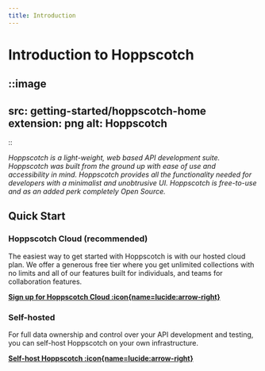 ```yaml
---
title: Introduction
---
```


# Introduction to Hoppscotch

::image
---
src: getting-started/hoppscotch-home
extension: png
alt: Hoppscotch
---
::

*Hoppscotch is a light-weight, web based API development suite. Hoppscotch was built from the ground up with ease of use and accessibility in mind. Hoppscotch provides all the functionality needed for developers with a minimalist and unobtrusive UI. Hoppscotch is free-to-use and as an added perk completely Open Source.*

## Quick Start

### Hoppscotch Cloud (recommended)

The easiest way to get started with Hoppscotch is with our hosted cloud plan. We offer a generous free tier where you get unlimited collections with no limits and all of our features built for individuals, and teams for collaboration features.

[**Sign up for Hoppscotch Cloud :icon{name=lucide:arrow-right}**](https://hoppscotch.io)

### Self-hosted

For full data ownership and control over your API development and testing, you can self-host Hoppscotch on your own infrastructure.

[**Self-host Hoppscotch :icon{name=lucide:arrow-right}**](/documentation/self-host/getting-started)
